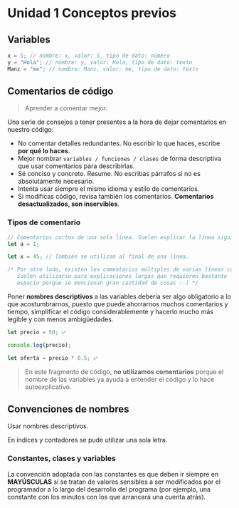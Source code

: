 # Unidad 1 Conceptos previos

## Variables

```js
x = 5; // nombre: x, valor: 5, tipo de dato: número
y = "Hola"; // nombre: y, valor: Hola, tipo de dato: texto
Manz = "me"; // nombre: Manz, valor: me, tipo de dato: texto
```

## Comentarios de código

> Aprender a comentar mejor.

Una serie de consejos a tener presentes a la hora de dejar comentarios en nuestro código:

- No comentar detalles redundantes. No escribir lo que haces, escribe **por qué lo haces**.
- Mejor nombrar `variables / funciones / clases` de forma descriptiva que usar comentarios para describirlas.
- Sé conciso y concreto. Resume. No escribas párrafos si no es absolutamente necesario.
- Intenta usar siempre el mismo idioma y estilo de comentarios.
- Si modificas código, revisa también los comentarios. **Comentarios desactualizados, son inservibles**.

### Tipos de comentario

```js
// Comentarios cortos de una sola línea. Suelen explicar la línea siguiente.
let a = 1;

let x = 45; // También se utilizan al final de una línea.

/* Por otro lado, existen los comentarios múltiples de varias líneas consecutivas.
   Suelen utilizarse para explicaciones largas que requieren bastante
   espacio porque se mencionan gran cantidad de cosas :-) */
```

Poner **nombres descriptivos** a las variables debería ser algo obligatorio a lo que acostumbrarnos, puesto que puede ahorrarnos muchos comentarios y tiempo, simplificar el código considerablemente y hacerlo mucho más legible y con menos ambigüedades.

```js
let precio = 50; ✅

console.log(precio);

let oferta = precio * 0.5; ✅
```

> En este fragmento de código, **no utilizamos comentarios** porque el nombre de las variables ya ayuda a entender el código y lo hace autoexplicativo.

## Convenciones de nombres

Usar nombres descriptivos.

En índices y contadores se pude utilizar una sola letra.

### Constantes, clases y variables

La convención adoptada con las constantes es que deben ir siempre en **MAYÚSCULAS** si se tratan de valores sensibles a ser modificados por el programador a lo largo del desarrollo del programa (por ejemplo, una constante con los minutos con los que arrancará una cuenta atrás).
